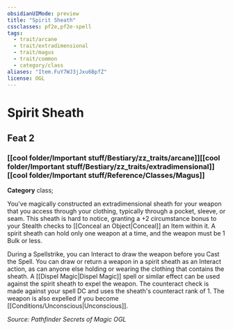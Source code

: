 ```yaml
---
obsidianUIMode: preview
title: "Spirit Sheath"
cssclasses: pf2e,pf2e-spell
tags:
  - trait/arcane
  - trait/extradimensional
  - trait/magus
  - trait/common
  - category/class
aliases: "Item.FuY7WJ3jJxu6BpfZ"
license: OGL
---
```

# Spirit Sheath
## Feat 2
### [[cool folder/Important stuff/Bestiary/zz_traits/arcane]][[cool folder/Important stuff/Bestiary/zz_traits/extradimensional]][[cool folder/Important stuff/Reference/Classes/Magus]]

**Category** class; 




You've magically constructed an extradimensional sheath for your weapon that you access through your clothing, typically through a pocket, sleeve, or seam. This sheath is hard to notice, granting a +2 circumstance bonus to your Stealth checks to [[Conceal an Object|Conceal]] an Item within it. A spirit sheath can hold only one weapon at a time, and the weapon must be 1 Bulk or less.

During a Spellstrike, you can Interact to draw the weapon before you Cast the Spell. You can draw or return a weapon in a spirit sheath as an Interact action, as can anyone else holding or wearing the clothing that contains the sheath. A [[Dispel Magic|Dispel Magic]] spell or similar effect can be used against the spirit sheath to expel the weapon. The counteract check is made against your spell DC and uses the sheath's counteract rank of 1. The weapon is also expelled if you become [[Conditions/Unconscious|Unconscious]].

*Source: Pathfinder Secrets of Magic*
*OGL*